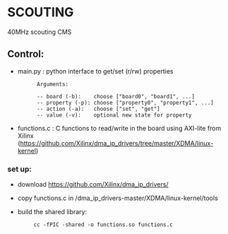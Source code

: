 # SCOUTING
40MHz scouting CMS

## Control:

- main.py : python interface to get/set (r/rw) properties

            Arguments:
            
            -- board (-b):    choose ["board0", "board1", ...]
            -- property (-p): choose ["property0", "property1", ...]
            -- action (-a):   choose ["set", "get"]
            -- value (-v):    optional new state for property
            
- functions.c : C functions to read/write in the board using AXI-lite from Xilinx (https://github.com/Xilinx/dma_ip_drivers/tree/master/XDMA/linux-kernel)
            
### set up:
 - download https://github.com/Xilinx/dma_ip_drivers/
 - copy functions.c in /dma_ip_drivers-master/XDMA/linux-kernel/tools
 - build the shared library:
            
            cc -fPIC -shared -o functions.so functions.c

